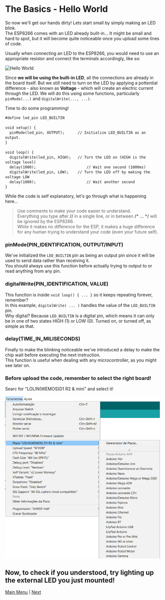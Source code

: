 # The Basics - Hello World

So now we'll get our hands dirty! Lets start small by simply making an LED blink.
</br>The ESP8266 comes with an LED already built-in... It might be small and hard to spot, but it will become quite noticeable once you upload some lines of code.

Usually when connecting an LED to the ESP8266, you would need to use an appropriate resistor and connect the terminals accordingly, like so:

![Hello World](./images/blink.PNG)

Since **we will be using the built-in LED**, all the connections are already in the board itself. But we still need to turn on the LED by applying a pottential difference - also known as **Voltage** - which will create an electric current through the LED. We will do this using some functions, particularly ```pinMode(...)``` and ```digitalWrite(..., ...)```.

Time to do some programming!

```Arduino
#define led_pin LED_BUILTIN

void setup() {
  pinMode(led_pin, OUTPUT);      // Initialize LED_BUILTIN as an output.
}

void loop() {
  digitalWrite(led_pin, HIGH);   // Turn the LED on (HIGH is the voltage level)
  delay(1000);                       // Wait one second (1000ms)
  digitalWrite(led_pin, LOW);    // Turn the LED off by making the voltage LOW
  delay(1000);                       // Wait another second
}
```

While the code is self explanatory, let's go through what is happening here...
> Use comments to make your code easier to understand.</br>Everything you type after **//**  in a single line, or in between **/\* ... \*/** will be ignored by the ESP8266.</br>While it makes no difference for the ESP, it makes a huge difference for any human trying to understand your code (even your future self).

### pinMode(PIN_IDENTIFICATION, OUTPUT/INPUT)

We've initialized the ```LED_BUILTIN``` pin as being an output pin since it will be used to send data rather than receiving it.
</br>You should always use this function before actually trying to output to or read anything from any pin.

### digitalWrite(PIN_IDENTIFICATION, VALUE)

This function is inside ```void loop() { ... }``` so it keeps repeating forever, remember?
</br>In this example, ```digitalWrite( ... )``` handles the value of the ```LED_BUILTIN``` pin.
</br>Why digital? Because ```LED_BUILTIN``` is a digital pin, which means it can only be in one of two states HIGH (1) or LOW (0). Turned on, or turned off, as simple as that.

### delay(TIME_IN_MILISECONDS)

Finally to make the blinking noticeable we've introduced a delay to make the chip wait before executing the next instruction.
</br>This function is useful when dealing with any microcontroller, as you might see later on.

### Before upload the code, remember to select the right board! 

Searc for "LOLIN(WEMOS)D1 R2 & mini" and select it!

![rigth_boar](./images/set_up_board.png)

## Now, to check if you understood, try lighting up the external LED you just mounted!

[Main Menu](../readme.md) | [Next](./ex1.md)
